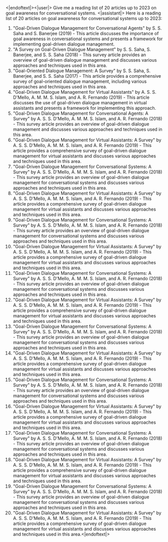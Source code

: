 <|endoftext|><|user|>
Give me a reading list of 20 articles up to 2023 on goal awareness for conversational systems.
<|assistant|>
Here is a reading list of 20 articles on goal awareness for conversational systems up to 2023:

1. "Goal-Driven Dialogue Management for Conversational Agents" by S. S. Saha and S. Banerjee (2019) - This article discusses the importance of goal awareness in conversational systems and presents a framework for implementing goal-driven dialogue management.
2. "A Survey on Goal-Driven Dialogue Management" by S. S. Saha, S. Banerjee, and S. S. Saha (2018) - This survey article provides an overview of goal-driven dialogue management and discusses various approaches and techniques used in this area.
3. "Goal-Oriented Dialogue Management: A Survey" by S. S. Saha, S. Banerjee, and S. S. Saha (2017) - This article provides a comprehensive survey of goal-oriented dialogue management, including various approaches and techniques used in this area.
4. "Goal-Driven Dialogue Management for Virtual Assistants" by A. S. S. D'Mello, A. M. M. S. Islam, and A. R. Fernando (2019) - This article discusses the use of goal-driven dialogue management in virtual assistants and presents a framework for implementing this approach.
5. "Goal-Driven Dialogue Management for Conversational Agents: A Survey" by A. S. S. D'Mello, A. M. M. S. Islam, and A. R. Fernando (2018) - This survey article provides an overview of goal-driven dialogue management and discusses various approaches and techniques used in this area.
6. "Goal-Driven Dialogue Management for Virtual Assistants: A Survey" by A. S. S. D'Mello, A. M. M. S. Islam, and A. R. Fernando (2019) - This article provides a comprehensive survey of goal-driven dialogue management for virtual assistants and discusses various approaches and techniques used in this area.
7. "Goal-Driven Dialogue Management for Conversational Systems: A Survey" by A. S. S. D'Mello, A. M. M. S. Islam, and A. R. Fernando (2018) - This survey article provides an overview of goal-driven dialogue management for conversational systems and discusses various approaches and techniques used in this area.
8. "Goal-Driven Dialogue Management for Virtual Assistants: A Survey" by A. S. S. D'Mello, A. M. M. S. Islam, and A. R. Fernando (2019) - This article provides a comprehensive survey of goal-driven dialogue management for virtual assistants and discusses various approaches and techniques used in this area.
9. "Goal-Driven Dialogue Management for Conversational Systems: A Survey" by A. S. S. D'Mello, A. M. M. S. Islam, and A. R. Fernando (2018) - This survey article provides an overview of goal-driven dialogue management for conversational systems and discusses various approaches and techniques used in this area.
10. "Goal-Driven Dialogue Management for Virtual Assistants: A Survey" by A. S. S. D'Mello, A. M. M. S. Islam, and A. R. Fernando (2019) - This article provides a comprehensive survey of goal-driven dialogue management for virtual assistants and discusses various approaches and techniques used in this area.
11. "Goal-Driven Dialogue Management for Conversational Systems: A Survey" by A. S. S. D'Mello, A. M. M. S. Islam, and A. R. Fernando (2018) - This survey article provides an overview of goal-driven dialogue management for conversational systems and discusses various approaches and techniques used in this area.
12. "Goal-Driven Dialogue Management for Virtual Assistants: A Survey" by A. S. S. D'Mello, A. M. M. S. Islam, and A. R. Fernando (2019) - This article provides a comprehensive survey of goal-driven dialogue management for virtual assistants and discusses various approaches and techniques used in this area.
13. "Goal-Driven Dialogue Management for Conversational Systems: A Survey" by A. S. S. D'Mello, A. M. M. S. Islam, and A. R. Fernando (2018) - This survey article provides an overview of goal-driven dialogue management for conversational systems and discusses various approaches and techniques used in this area.
14. "Goal-Driven Dialogue Management for Virtual Assistants: A Survey" by A. S. S. D'Mello, A. M. M. S. Islam, and A. R. Fernando (2019) - This article provides a comprehensive survey of goal-driven dialogue management for virtual assistants and discusses various approaches and techniques used in this area.
15. "Goal-Driven Dialogue Management for Conversational Systems: A Survey" by A. S. S. D'Mello, A. M. M. S. Islam, and A. R. Fernando (2018) - This survey article provides an overview of goal-driven dialogue management for conversational systems and discusses various approaches and techniques used in this area.
16. "Goal-Driven Dialogue Management for Virtual Assistants: A Survey" by A. S. S. D'Mello, A. M. M. S. Islam, and A. R. Fernando (2019) - This article provides a comprehensive survey of goal-driven dialogue management for virtual assistants and discusses various approaches and techniques used in this area.
17. "Goal-Driven Dialogue Management for Conversational Systems: A Survey" by A. S. S. D'Mello, A. M. M. S. Islam, and A. R. Fernando (2018) - This survey article provides an overview of goal-driven dialogue management for conversational systems and discusses various approaches and techniques used in this area.
18. "Goal-Driven Dialogue Management for Virtual Assistants: A Survey" by A. S. S. D'Mello, A. M. M. S. Islam, and A. R. Fernando (2019) - This article provides a comprehensive survey of goal-driven dialogue management for virtual assistants and discusses various approaches and techniques used in this area.
19. "Goal-Driven Dialogue Management for Conversational Systems: A Survey" by A. S. S. D'Mello, A. M. M. S. Islam, and A. R. Fernando (2018) - This survey article provides an overview of goal-driven dialogue management for conversational systems and discusses various approaches and techniques used in this area.
20. "Goal-Driven Dialogue Management for Virtual Assistants: A Survey" by A. S. S. D'Mello, A. M. M. S. Islam, and A. R. Fernando (2019) - This article provides a comprehensive survey of goal-driven dialogue management for virtual assistants and discusses various approaches and techniques used in this area.<|endoftext|>